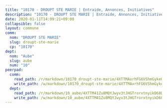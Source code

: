 ```yaml
---
title: "10170 - DROUPT STE MARIE | Entraide, Annonces, Initiatives"
description: "10170 - DROUPT STE MARIE | Entraide, Annonces, Initiatives"
date: 2020-01-11T14:09:21+09:00
collapsible: false
layout: commune
comm:
  nom: "DROUPT STE MARIE"
  slug: droupt-ste-marie
  cp: "10170"
dept:
  nom: "Aube"
  slug: aube
  num: "10"
peerpad:
  comm:
    read_path: /r/markdown/10170_droupt-ste-marie/4XTTMAxrhFG6VShmGykeQpC1g2aHUPGcTJtpXa4rp38jSzj2e
    write_path: /w/markdown/10170_droupt-ste-marie/4XTTMAxrhFG6VShmGykeQpC1g2aHUPGcTJtpXa4rp38jSzj2e-K3TgTrhTVD1R3KmUw5B1fzNvrqCiys1yhwMjBzcKHEQ29pYwRd6WD42AX7qsHPYYd8JswGo83hpj6hyeNX4yDzJ6HcPHKHn3xsJWhe2inQ46ERYTSQuSpBB2BYZuYBK84yCM7ieA
  dept:
    read_path: /r/markdown/10_aube/4XTTM41Zu8MQYJwyv3tJHGTrorxtnyikD68DsVemyiZk3ThMz
    write_path: /w/markdown/10_aube/4XTTM41Zu8MQYJwyv3tJHGTrorxtnyikD68DsVemyiZk3ThMz-K3TgTmGUJaeXhcyrKr3gXoqmq82GkfYoTwSCbr39jXo2qoiz4eMZ1zWf94tEK8PkgCEQwZ6j878iec7q7nyW22BbTVtKr2C3mJwkjMoqhPxRA9brvyfx2cZBiMVgJntTtrf7GrDW
---
```



